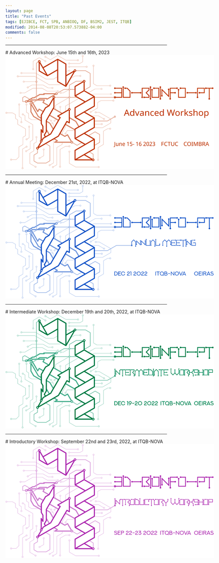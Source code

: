 ```yaml
---
layout: page
title: "Past Events"
tags: [EJIBCE, FCT, SPB, ANBIOQ, DF, BSIM2, JEST, ITQB]
modified: 2014-08-08T20:53:07.573882-04:00
comments: false
---
```


<link rel="stylesheet" href="/events/svgs.css">

<hr>
# Advanced Workshop: June 15th and 16th, 2023

<a href="/workshops/workshop_06_2023" title="Click for more information!">
<img alt="Qries" title="More information soon!" class="workshop" src="/images/workshop1-2023.svg" style="max-width: 650px; filter: invert(100%) sepia(100%) saturate(300%) hue-rotate(150deg) invert(100%);">
</a>

<hr>
# <a name="#meeting"></a>Annual Meeting: December 21st, 2022, at ITQB-NOVA

<a href="/annual_meeting/annual_meeting_12_2022" title="Click for more information!">
<img alt="Qries" title="More information soon!" src="/images/meeting-2022.svg" style="max-width: 650px; filter: invert(100%) sepia(100%) saturate(300%) hue-rotate(0deg) invert(100%);">
</a>

<hr>
# <a name="#ws2"></a>Intermediate Workshop: December 19th and 20th, 2022, at ITQB-NOVA

<a href="/workshops/workshop_12_2022" title="Click for more information!">
<img alt="Qries" src="/images/workshop2-2022.svg" class="workshop" style="max-width: 650px; filter: invert(100%) sepia(100%) saturate(300%) hue-rotate(290deg) invert(100%);">
</a>

<hr>
# Introductory Workshop: September 22nd and 23rd, 2022, at ITQB-NOVA

<a href="/workshops/workshop_9_2022" title="Click for more information!">
<img alt="Qries" src="/images/workshop1-2022.svg" class="workshop" style="max-width: 650px; filter: invert(100%) sepia(100%) saturate(300%) hue-rotate(70deg) invert(100%);">
</a>